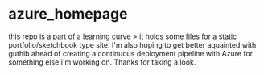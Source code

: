 # azure_homepage
this repo is a part of a learning curve >  it holds some files for a static portfolio/sketchbook type site.
I'm also hoping to get better aquainted with guthib ahead of creating a continuous deployment pipeline with Azure for something else i'm working on.
Thanks for taking a look.
